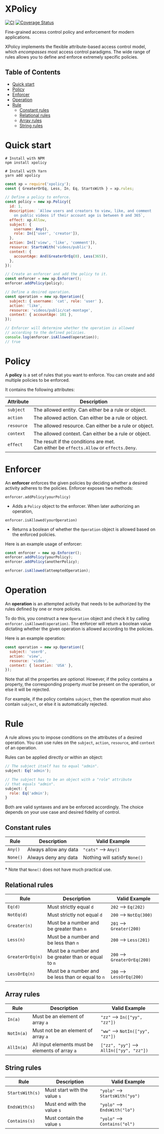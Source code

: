 # XPolicy

[![CI](https://github.com/aiyan/xpolicy/workflows/ci/badge.svg)](https://github.com/aiyan/xpolicy/actions?query=workflow%3Aci)
[![Coverage Status](https://coveralls.io/repos/github/aiyan/xpolicy/badge.svg?branch=master&t=P6KFeX)](https://coveralls.io/github/aiyan/xpolicy?branch=master)

Fine-grained access control policy and enforcement for modern applications.

XPolicy implements the flexible attribute-based access control model, which
_encompasses_ most access control paradigms. The wide range of rules allows you
to define and enforce extremely specific policies.

## Table of Contents

- [Quick start](#quick-start)
- [Policy](#policy)
- [Enforcer](#enforcer)
- [Operation](#operation)
- [Rule](#rule)
  - [Constant rules](#constant-rules)
  - [Relational rules](#relational-rules)
  - [Array rules](#array-rules)
  - [String rules](#string-rules)

# Quick start

```shell script
# Install with NPM
npm install xpolicy

# Install with Yarn
yarn add xpolicy
```

```javascript
const xp = require('xpolicy');
const { GreaterOrEq, Less, In, Eq, StartsWith } = xp.rules;

// Define a policy to enforce.
const policy = new xp.Policy({
  id: 1,
  description: `Allow users and creators to view, like, and comment
    on public videos if their account age is between 0 and 365`,
  effect: xp.Allow,
  subject: {
    username: Any(),
    role: In(['user', 'creator']),
  },
  action: In(['view', 'like', 'comment']),
  resource: StartsWith('videos/public'),
  context: {
    accountAge: And(GreaterOrEq(0), Less(365)),
  },
});

// Create an enforcer and add the policy to it.
const enforcer = new xp.Enforcer();
enforcer.addPolicy(policy);

// Define a desired operation.
const operation = new xp.Operation({
  subject: { username: 'cat', role: 'user' },
  action: 'like',
  resource: 'videos/public/cat-montage',
  context: { accountAge: 101 },
});

// Enforcer will determine whether the operation is allowed
// according to the defined policies.
console.log(enforcer.isAllowed(operation));
// true
```

# Policy

A **policy** is a set of rules that you want to enforce. You can create and add
multiple policies to be enforced.

It contains the following attributes:

| Attribute  | Description                                                                               |
| ---------- | ----------------------------------------------------------------------------------------- |
| `subject`  | The allowed entity. Can either be a rule or object.                                       |
| `action`   | The allowed action. Can either be a rule or object.                                       |
| `resource` | The allowed resource. Can either be a rule or object.                                     |
| `context`  | The allowed context. Can either be a rule or object.                                      |
| `effect`   | The result if the conditions are met.<br>Can either be `effects.Allow` or `effects.Deny`. |

# Enforcer

An **enforcer** enforces the given policies by deciding whether a desired
activity adheres to the policies. Enforcer exposes two methods:

`enforcer.addPolicy(yourPolicy)`

- Adds a `Policy` object to the enforcer. When later authorizing an operation,

`enforcer.isAllowed(yourOperation)`

- Returns a boolean of whether the `Operation` object is allowed based on the
  enforced policies.

Here is an example usage of enforcer:

```javascript
const enforcer = new xp.Enforcer();
enforcer.addPolicy(yourPolicy);
enforcer.addPolicy(anotherPolicy);

enforcer.isAllowed(attemptedOperation);
```

# Operation

An **operation** is an attempted activity that needs to be authorized by the
rules defined by one or more policies.

To do this, you construct a new `Operation` object and check it by calling
`enforcer.isAllowed(operation)`. The enforcer will return a boolean value
dictating whether the given operation is allowed according to the policies.

Here is an example operation:

```javascript
const operation = new xp.Operation({
  subject: 'user0',
  action: 'view',
  resource: 'video',
  context: { location: 'USA' },
});
```

Note that all the properties are _optional_. However, if the policy contains a
property, the corresponding property _must_ be present on the operation, or else
it will be rejected.

For example, if the policy contains `subject`, then the operation must also
contain `subject`, or else it is automatically rejected.

# Rule

A rule allows you to impose conditions on the attributes of a desired operation.
You can use rules on the `subject`, `action`, `resource`, and `context` of an
operation.

Rules can be applied directly or within an object:

```javascript
// The subject itself has to equal "admin".
subject: Eq('admin');
```

```javascript
// The subject has to be an object with a "role" attribute
// that equals "admin".
subject: {
  role: Eq('admin');
}
```

Both are valid syntaxes and are be enforced accordingly. The choice depends on
your use case and desired fidelity of control.

## Constant rules

| Rule     | Description           | Valid Example                 |
| -------- | --------------------- | ----------------------------- |
| `Any()`  | Always allow any data | `"cats"` ⟶ `Any()`            |
| `None()` | Always deny any data  | Nothing will satisfy `None()` |

\* Note that `None()` does not have much practical use.

## Relational rules

| Rule             | Description                                          | Valid Example              |
| ---------------- | ---------------------------------------------------- | -------------------------- |
| `Eq(d)`          | Must strictly equal `d`                              | `202` ⟶ `Eq(202)`          |
| `NotEq(d)`       | Must strictly not equal `d`                          | `200` ⟶ `NotEq(300)`       |
| `Greater(n)`     | Must be a number and be greater than `n`             | `201` ⟶ `Greater(200)`     |
| `Less(n)`        | Must be a number and be less than `n`                | `200` ⟶ `Less(201)`        |
| `GreaterOrEq(n)` | Must be a number and be greater than or equal to `n` | `200` ⟶ `GreaterOrEq(200)` |
| `LessOrEq(n)`    | Must be a number and be less than or equal to `n`    | `200` ⟶ `LessOrEq(200)`    |

## Array rules

| Rule       | Description                                      | Valid Example                          |
| ---------- | ------------------------------------------------ | -------------------------------------- |
| `In(a)`    | Must be an element of array `a`                  | `"zz"` ⟶ `In(["yy", "zz"])`            |
| `NotIn(a)` | Must not be an element of array `a`              | `"ww"` ⟶ `NotIn(["yy", "zz"])`         |
| `AllIn(a)` | All input elements must be elements of array `a` | `["zz", "yy"]` ⟶ `AllIn(["yy", "zz"])` |

## String rules

| Rule            | Description                   | Valid Example                 |
| --------------- | ----------------------------- | ----------------------------- |
| `StartsWith(s)` | Must start with the value `s` | `"yolo"` ⟶ `StartsWith("yo")` |
| `EndsWith(s)`   | Must end with the value `s`   | `"yolo"` ⟶ `EndsWith("lo")`   |
| `Contains(s)`   | Must contain the value `s`    | `"yolo"` ⟶ `Contains("ol")`   |
